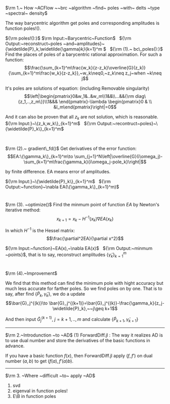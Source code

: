$\rm 1.~ How ~ACFlow ~~brc ~algorithm ~find~ poles ~with~ delts ~type ~spectral~ density$

The way barycentric algorithm get poles and corresponding amplitudes is function poles!(). 

${\rm poles!():}$
$\rm Input:~Barycentric~Function$
$~$
${\rm Output:~reconstruct~poles ~and~amplitudes}~\{\widetilde{P}_k,\widetilde{\gamma}_k\}_{k=1}^m $
$~$
${\rm (1).~ bc\_poles():}$
   Find the places of poles of a barycentric rational approximation.
   For such a function:
   $$\frac{\sum_{k=1}^m\frac{w_k}{z-z_k}\overline{G}(z_k)}{\sum_{k=1}^m\frac{w_k}{z-z_k}},~w_k\neq0,~z_k\neq z_j~when ~k\neq j$$

   It's poles are solutions of equation: (including Removable singularity)
   $$\left|\begin{pmatrix}0&w_1&..&w_m\\1&&\\...&&{\rm diag\{z_1,..,z_m\}}\\1&&& \end{pmatrix}-\lambda \begin{pmatrix}0 & \\ &I_m\end{pmatrix}\right|=0$$

   And it can also be proven that all $z_k$ are not solution, which is reasonable.
   $~$
   ${\rm Input:}~\{z_k,w_k\}_{k=1}^m$ 
   $~$
   ${\rm Output:~recontruct~poles}~\{\widetilde{P}_k\}_{k=1}^m$





   $$~$$

$\rm (2).~ gradient\_fd()$
   Get derivatives of the error function:
   $$EA:\{\gamma_k\}_{k=1}^m\to \sum_{j=1}^N\left|\overline{G}(i\omega_j)-\sum_{k=1}^m\frac{\gamma_k}{i\omega_j-pole_k}\right|$$

   by finite difference. EA means error of amplitudes.
   $~$

   ${\rm Input:}~\{\widetilde{P}_k\}_{k=1}^m$
   $~$
   ${\rm Output:~function}~\nabla EA(\{\gamma_k\}_{k=1}^m)$
   $$~$$ 

$\rm (3). ~optimize()$
   Find the minmum point of function $EA$ by Newton's iterative method:
   $$x_{k+1}=x_k-H^{-1}(x_k)\nabla EA(x_k)$$

   In which $H^{-1}$ is the Hessel matrix:
   $$\frac{\partial^2EA}{\partial x^2}$$

   ${\rm Input:~function}~EA(x),~\nabla EA(x)$
   $~$
   ${\rm Output:~minmum ~points}$, that is to say, reconstruct amplitudes $\{\widetilde{\gamma}_k\}_{k=1}^m$
   $$~$$

$\rm (4).~Improvement$

We find that this method can find the minimum pole with hight accuracy but much less accurate for farther poles. So we find poles on by one. That is to say, after find $\{\widetilde{P}_k,\widetilde{\gamma}_k\}$, we do a update
$$\bar{G}_j^{(k)}\to \bar{G}_j^{(k+1)}=\bar{G}_j^{(k)}-\frac{\gamma_k}{z_j-\widetilde{P}_k},~~j\geq k+1$$

And then input $\bar{G}_j^{(k+1)},~j=k+1,..,m$ and calculate $\{\widetilde{P}_{k+1},\widetilde{\gamma}_{k+1}\}$


--------

$\rm 2.~Introdunction ~to ~AD$
(1) ForwardDiff.jl :  The way it realizes AD is to use dual number and store the derivatives of the basic functions in advance.

If you have a basic function $f(x)$, then ForwardDiff.jl apply $(f,f'$) on dual number $(a,b)$ to get $(f(a),f'(a)b)$.

--------
$\rm 3. ~Where ~difficult ~to~ apply ~AD$
1. svd
2. eigenval in function poles!
3. E\B in function poles


